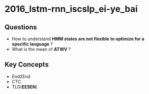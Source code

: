 # 2016_lstm-rnn_iscslp_ei-ye_bai
## Questions
- How to understand **HMM states are not flexible to optimize for a specific language** ?
- What is the mean of **ATWV** ?
## Key Concepts
- End2End
- CTC
- TLG(**EESEN**)
